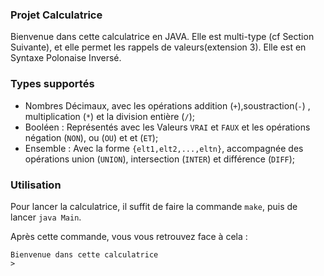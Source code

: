 ### Projet Calculatrice ###
Bienvenue dans cette calculatrice en JAVA.
Elle est multi-type (cf Section Suivante), et elle permet les rappels de valeurs(extension 3).
Elle est en Syntaxe Polonaise Inversé.

### Types supportés ###
- Nombres Décimaux, avec les opérations addition (`+`),soustraction(`-`) , multiplication (`*`) et
la division entière (`/`);
- Booléen : Représentés avec les Valeurs `VRAI` et `FAUX` et les opérations négation (`NON`),
ou (`OU`) et et (`ET`);
- Ensemble : Avec la forme `{elt1,elt2,...,eltn}`, accompagnée des opérations union (`UNION`),
intersection (`INTER`) et différence (`DIFF`);

### Utilisation ###
Pour lancer la calculatrice, il suffit de faire la commande `make`, puis de lancer
`java Main`.

Après cette commande, vous vous retrouvez face à cela :
```
Bienvenue dans cette calculatrice
>
```
